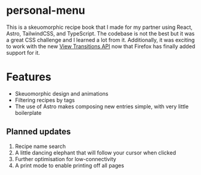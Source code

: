 # personal-menu

This is a skeuomorphic recipe book that I made for my partner using React, Astro, TailwindCSS, and TypeScript. The codebase is not the best but it was a great CSS challenge and I learned a lot from it. Additionally, it was exciting to work with the new [View Transitions API](https://developer.mozilla.org/en-US/docs/Web/API/View_Transition_API) now that Firefox has finally added support for it.

# Features

- Skeuomorphic design and animations
- Filtering recipes by tags
- The use of Astro makes composing new entries simple, with very little boilerplate

## Planned updates

1. Recipe name search
2. A little dancing elephant that will follow your cursor when clicked
3. Further optimisation for low-connectivity
4. A print mode to enable printing off all pages
